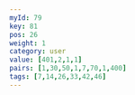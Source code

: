 ```yaml
---
myId: 79
key: 81
pos: 26
weight: 1
category: user
value: [401,2,1,1]
pairs: [1,30,50,1,7,70,1,400]
tags: [7,14,26,33,42,46]
---
```

